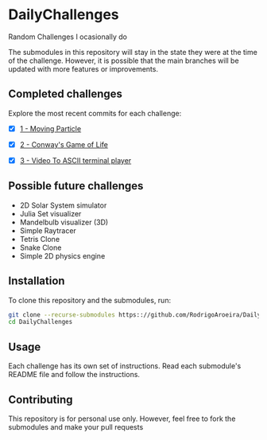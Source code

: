 # DailyChallenges

Random Challenges I ocasionally do

The submodules in this repository will stay in the state they were at the time
of the challenge. However, it is possible that the main branches will be updated
with more features or improvements.

## Completed challenges

Explore the most recent commits for each challenge:

- [x] [1 - Moving Particle](https://github.com/RodrigoAroeira/MovingParticle/tree/main)

- [x] [2 - Conway's Game of Life](https://github.com/RodrigoAroeira/ConwaysGameOfLife/tree/main)

- [x] [3 - Video To ASCII terminal player](https://github.com/RodrigoAroeira/videoToASCII/tree/main)

## Possible future challenges

- 2D Solar System simulator
- Julia Set visualizer
- Mandelbulb visualizer (3D)
- Simple Raytracer
- Tetris Clone
- Snake Clone
- Simple 2D physics engine

## Installation

To clone this repository and the submodules, run:

```sh
git clone --recurse-submodules https:://github.com/RodrigoAroeira/DailyChallenges.git
cd DailyChallenges
```

## Usage

Each challenge has its own set of instructions. Read each submodule's README file and follow the instructions.

## Contributing

This repository is for personal use only. However, feel free to fork the
submodules and make your pull requests

